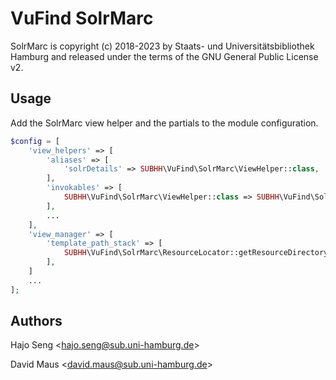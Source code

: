 # VuFind SolrMarc

SolrMarc is copyright (c) 2018-2023 by Staats- und Universitätsbibliothek Hamburg and released under the terms of the
GNU General Public License v2.

## Usage

Add the SolrMarc view helper and the partials to the module configuration.

```php
$config = [
    'view_helpers' => [
        'aliases' => [
            'solrDetails' => SUBHH\VuFind\SolrMarc\ViewHelper::class,
        ],
        'invokables' => [
            SUBHH\VuFind\SolrMarc\ViewHelper::class => SUBHH\VuFind\SolrMarc\ViewHelper::class,
        ],
        ...
    ],
    'view_manager' => [
        'template_path_stack' => [
            SUBHH\VuFind\SolrMarc\ResourceLocator::getResourceDirectory(),
        ],
    ]
    ...
];
```

## Authors

Hajo Seng &lt;hajo.seng@sub.uni-hamburg.de&gt;

David Maus &lt;david.maus@sub.uni-hamburg.de&gt;
